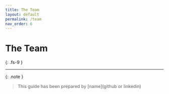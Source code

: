 ```yaml
---
title: The Team
layout: default
permalink: /team
nav_order: 6
---
```


# The Team
{: .fs-9 }

---

{: .note }
> This guide has been prepared by [name](github or linkedin)